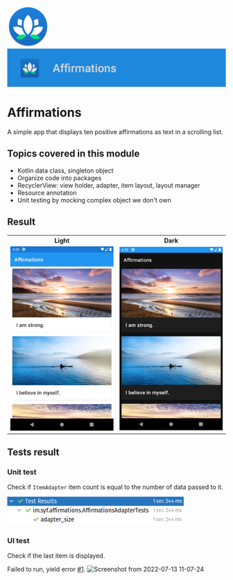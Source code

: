 ![ic_launcher_tiptime](src/main/res/mipmap-xhdpi/ic_launcher_affirmations_round.png?raw=true) ![ic_launcher_tiptime](images/Screenshot_20220712_171057.png?raw=true)

# Affirmations

A simple app that displays ten positive affirmations as text in a scrolling list.

## Topics covered in this module

- Kotlin data class, singleton object
- Organize code into packages
- RecyclerView: view holder, adapter, item layout, layout manager
- Resource annotation
- Unit testing by mocking complex object we don't own

## Result

<table>
  <tr>
    <th>Light</th>
    <th>Dark</th>
  </tr>
  <tr>
    <td>
      <img src="images/Screenshot_20220712_162810.png?raw=true" />
    </td>
    <td>
      <img src="images/Screenshot_20220712_162517.png?raw=true" />
    </td>
  </tr>
</table>

## Tests result

### Unit test

Check if `ItemAdapter` item count is equal to the number of data passed to it.

![Unit test](images/Screenshot_20220713_102647.png?raw=true)

### UI test

Check if the last item is displayed.

Failed to run, yield error [#1](https://github.com/imsyf/AndroidBasicsInKotlin/issues/1).
![Screenshot from 2022-07-13 11-07-24](https://user-images.githubusercontent.com/29587914/178648611-d595ec7d-cdb3-4a34-919d-386d754f8ba3.png)
